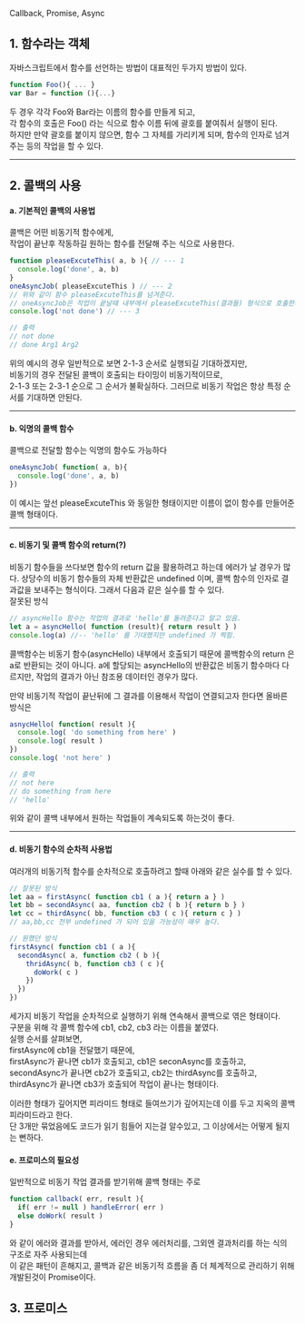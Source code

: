 Callback, Promise, Async

## 1. 함수라는 객체  

자바스크립트에서 함수를 선언하는 방법이 대표적인 두가지 방법이 있다.

```js
function Foo(){ ... }
var Bar = function (){...}
```
두 경우 각각 Foo와 Bar라는 이름의 함수를 만들게 되고,  
각 함수의 호출은 Foo() 라는 식으로 함수 이름 뒤에 괄호를 붙여줘서 실행이 된다.  
하지만 만약 괄호를 붙이지 않으면, 함수 그 자체를 가리키게 되며, 함수의 인자로 넘겨주는 등의 작업을 할 수 있다.
<hr/>

## 2. 콜백의 사용  

#### a. 기본적인 콜백의 사용법
콜백은 어떤 비동기적 함수에게,  
작업이 끝난후 작동하길 원하는 함수를 전달해 주는 식으로 사용한다.

``` js
function pleaseExcuteThis( a, b ){ // --- 1
  console.log('done', a, b)
}
oneAsyncJob( pleaseExcuteThis ) // --- 2
// 위와 같이 함수 pleaseExcuteThis를 넘겨준다.
// oneAsyncJob은 작업이 끝날때 내부에서 pleaseExcuteThis(결과들) 형식으로 호출한다.
console.log('not done') // --- 3

// 출력
// not done
// done Arg1 Arg2
```
위의 예시의 경우 일반적으로 보면 2-1-3 순서로 실행되길 기대하겠지만,  
비동기의 경우 전달된 콜백이 호출되는 타이밍이 비동기적이므로,  
2-1-3 또는 2-3-1 순으로 그 순서가 불확실하다. 그러므로 비동기 작업은 항상 특정 순서를 기대하면 안된다.
<hr/>

#### b. 익명의 콜백 함수
콜백으로 전달할 함수는 익명의 함수도 가능하다

```js
oneAsyncJob( function( a, b){
  console.log('done', a, b)
})
```
이 예시는 앞선 pleaseExcuteThis 와 동일한 형태이지만 이름이 없이 함수를 만들어준 콜백 형태이다.
<hr/>  

#### c. 비동기 및 콜백 함수의 return(?)
비동기 함수들을 쓰다보면 함수의 return 값을 활용하려고 하는데 에러가 날 경우가 많다.
상당수의 비동기 함수들의 자체 반환값은 undefined 이며, 콜백 함수의 인자로 결과값을 보내주는 형식이다.
그래서 다음과 같은 실수를 할 수 있다.  
잘못된 방식
```js
// asyncHello 함수는 작업의 결과로 'hello'를 돌려준다고 알고 있음.
let a = asyncHello( function (result){ return result } )
console.log(a) //-- 'hello' 를 기대했지만 undefined 가 찍힘.
```
콜백함수는 비동기 함수(asyncHello) 내부에서 호출되기 때문에 콜백함수의 return 은 a로 반환되는 것이 아니다.
a에 할당되는 asyncHello의 반환값은 비동기 함수마다 다르지만, 작업의 결과가 아닌 참조용 데이터인 경우가 많다.

만약 비동기적 작업이 끝난뒤에 그 결과를 이용해서 작업이 연결되고자 한다면
올바른 방식은
```js
asnycHello( function( result ){
  console.log( 'do something from here' )
  console.log( result )
})
console.log( 'not here' )

// 출력
// not here
// do something from here
// 'hello'
```
위와 같이 콜백 내부에서 원하는 작업들이 계속되도록 하는것이 좋다.
<hr/>

#### d. 비동기 함수의 순차적 사용법

여러개의 비동기적 함수를 순차적으로 호출하려고 할때 아래와 같은 실수를 할 수 있다.

```js
// 잘못된 방식
let aa = firstAsync( function cb1 ( a ){ return a } )
let bb = secondAsync( aa, function cb2 ( b ){ return b } )
let cc = thirdAsync( bb, function cb3 ( c ){ return c } )
// aa,bb,cc 전부 undefined 가 되어 있을 가능성이 매우 높다.

// 원했던 방식
firstAsync( function cb1 ( a ){
  secondAsync( a, function cb2 ( b ){
    thridAsync( b, function cb3 ( c ){
      doWork( c )
    })
  })
})
```
세가지 비동기 작업을 순차적으로 실행하기 위해 연속해서 콜백으로 엮은 형태이다.  
구분을 위해 각 콜백 함수에 cb1, cb2, cb3 라는 이름을 붙였다.  
실행 순서를 살펴보면,  
firstAsync에 cb1을 전달했기 때문에,  
firstAsync가 끝나면 cb1가 호출되고, cb1은 seconAsync를 호출하고,  
secondAsync가 끝나면 cb2가 호출되고, cb2는 thirdAsync를 호출하고,  
thirdAsync가 끝나면 cb3가 호출되어 작업이 끝나는 형태이다.  

이러한 형태가 깊어지면 피라미드 형태로 들여쓰기가 깊어지는데 이를 두고 지옥의 콜백 피라미드라고 한다.  
단 3개만 묶었음에도 코드가 읽기 힘들어 지는걸 알수있고, 그 이상에서는 어떻게 될지는 뻔하다.

#### e. 프로미스의 필요성
일반적으로 비동기 작업 결과를 받기위해 콜백 형태는 주로

```js
function callback( err, result ){
  if( err != null ) handleError( err )
  else doWork( result )
}
```
와 같이 에러와 결과를 받아서, 에러인 경우 에러처리를, 그외엔 결과처리를 하는 식의 구조로 자주 사용되는데  
이 같은 패턴이 흔해지고, 콜백과 같은 비동기적 흐름을 좀 더 체계적으로 관리하기 위해 개발된것이 Promise이다.


## 3. 프로미스
